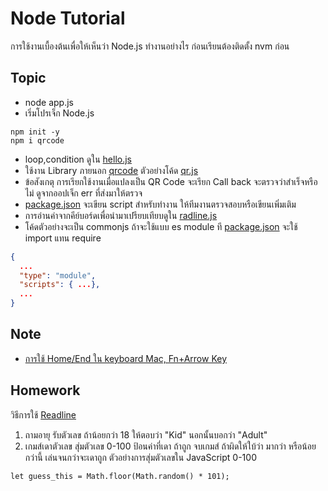 # Node Tutorial
การใช้งานเบื้องต้นเพื่อให้เห็นว่า Node.js ทำงานอย่างไร ก่อนเรียนต้องติดตั้ง nvm ก่อน

## Topic
- node app.js
- เริ่มโปรเจ็ก Node.js
```
npm init -y
npm i qrcode
```
- loop,condition ดูใน [hello.js](./hello.js)
- ใช้งาน Library ภายนอก [qrcode](https://www.npmjs.com/package/qrcode) ตัวอย่างโค้ด [qr.js](./qr.js) 
- ข้อสังเกตุ การเรียกใช้งานเมื่อแปลงเป็น QR Code จะเรียก Call back จะตรวจว่าสำเร็จหรือไม่ ดูจากออปเจ็ก err ที่ส่งมาให้ตรวจ
- [package.json](./package.json) จะเขียน script สำหรับทำงาน ให้ทีมงานตรวจสอบหรือเขียนเพิ่มเติม
- การอ่านค่าจากคีย์บอร์ดเพื่อนำมาเปรียบเทียบดูใน [radline.js](./readline.js)
- โค้ดตัวอย่างจะเป็น commonjs ถ้าจะใช้แบบ es module ที [package.json](./package.json) จะใช้ import แทน require
``` json
{
  ...
  "type": "module",
  "scripts": { ...},
  ...
}

```

## Note
- [การใช้ Home/End ใน keyboard Mac, Fn+Arrow Key ](https://www.cnet.com/tech/computing/two-mac-keyboard-shortcuts-for-missing-home-and-end-keys/)


## Homework
วิธีการใช้ [Readline](https://geshan.com.np/blog/2022/03/nodejs-readline/) 

1. ถามอายุ รับตัวเลข ถ้าน้อยกว่า 18 ให้ตอบว่า "Kid" นอกนั้นบอกว่า "Adult"
2. เกมส์เดาตัวเลข สุ่มตัวเลข 0-100 ป้อนค่าที่เดา ถ้าถูก จบเกมส์ ถ้าผิดให้ใบ้ว่า มากว่า หรือน้อยกว่านี้ เล่นจนกว่าจะเดาถูก 
ตัวอย่างการสุ่มตัวเลขใน JavaScript 0-100
```
let guess_this = Math.floor(Math.random() * 101);
```
